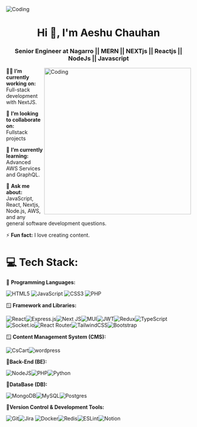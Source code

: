 <img align="center" alt="Coding"  src="http://bachelorexam.com/wp-content/uploads/2023/11/gitBG.png">
<h1 align="center">Hi 👋, I'm Aeshu Chauhan </h1>
<h3 align="center">Senior Engineer at Nagarro || MERN || NEXTjs || Reactjs || NodeJs || Javascript</h3>
<img align="right" alt="Coding" width="400" src="https://cdn.dribbble.com/users/1162077/screenshots/3848914/programmer.gif">

👨‍💻 **I’m currently working on:**  
Full-stack development with NextJS.

👯 **I’m looking to collaborate on:**  
Fullstack projects

🌱 **I’m currently learning:**  
Advanced AWS Services and GraphQL.

💬 **Ask me about:**  
JavaScript, React, Nextjs, Node.js, AWS, and any general software development questions.

⚡ **Fun fact:** 
I love creating content.




# 💻 Tech Stack:
💾 **Programming Languages:**

![HTML5](https://img.shields.io/badge/html5-%23E34F26.svg?style=for-the-badge&logo=html5&logoColor=white) ![JavaScript](https://img.shields.io/badge/javascript-%23323330.svg?style=for-the-badge&logo=javascript&logoColor=%23F7DF1E) ![CSS3](https://img.shields.io/badge/css3-%231572B6.svg?style=for-the-badge&logo=css3&logoColor=white) ![PHP](https://img.shields.io/badge/php-%23777BB4.svg?style=for-the-badge&logo=php&logoColor=white) 

🪟 **Framework and Libraries:**

![React](https://img.shields.io/badge/react-%2320232a.svg?style=for-the-badge&logo=react&logoColor=%2361DAFB)![Express.js](https://img.shields.io/badge/express.js-%23404d59.svg?style=for-the-badge&logo=express&logoColor=%2361DAFB)![Next JS](https://img.shields.io/badge/Next-black?style=for-the-badge&logo=next.js&logoColor=white)![MUI](https://img.shields.io/badge/MUI-%230081CB.svg?style=for-the-badge&logo=material-ui&logoColor=white)![JWT](https://img.shields.io/badge/JWT-black?style=for-the-badge&logo=JSON%20web%20tokens)![Redux](https://img.shields.io/badge/redux-%23593d88.svg?style=for-the-badge&logo=redux&logoColor=white)![TypeScript](https://img.shields.io/badge/typescript-%23007ACC.svg?style=for-the-badge&logo=typescript&logoColor=white)![Socket.io](https://img.shields.io/badge/Socket.io-black?style=for-the-badge&logo=socket.io&badgeColor=010101)![React Router](https://img.shields.io/badge/React_Router-CA4245?style=for-the-badge&logo=react-router&logoColor=white)![TailwindCSS](https://img.shields.io/badge/tailwindcss-%2338B2AC.svg?style=for-the-badge&logo=tailwind-css&logoColor=white)![Bootstrap](https://img.shields.io/badge/bootstrap-%23563D7C.svg?style=for-the-badge&logo=bootstrap&logoColor=white)     

🪟 **Content Management System (CMS):**

![CsCart](https://img.shields.io/badge/CsCart-3670A0?style=for-the-badge&logo=CsCart&logoColor=white)![wordpress](https://img.shields.io/badge/wordpress-%23007ACC.svg?style=for-the-badge&logo=wordpress&logoColor=white)

🫎**Back-End (BE):**

![NodeJS](https://img.shields.io/badge/node.js-6DA55F?style=for-the-badge&logo=node.js&logoColor=white)![PHP](https://img.shields.io/badge/php-%23777BB4.svg?style=for-the-badge&logo=php&logoColor=white)![Python](https://img.shields.io/badge/python-3670A0?style=for-the-badge&logo=python&logoColor=ffdd54)

🧢**DataBase (DB):**

![MongoDB](https://img.shields.io/badge/MongoDB-%234ea94b.svg?style=for-the-badge&logo=mongodb&logoColor=white)![MySQL](https://img.shields.io/badge/mysql-%2300f.svg?style=for-the-badge&logo=mysql&logoColor=white)![Postgres](https://img.shields.io/badge/postgres-%23316192.svg?style=for-the-badge&logo=postgresql&logoColor=white)

🧢**Version Control & Development Tools:**

![Git](https://img.shields.io/badge/git-%23000000.svg?style=for-the-badge&logo=git&logoColor=white)![Jira](https://img.shields.io/badge/jira-%230A0FFF.svg?style=for-the-badge&logo=jira&logoColor=white) ![Docker](https://img.shields.io/badge/docker-%230db7ed.svg?style=for-the-badge&logo=docker&logoColor=white)![Redis](https://img.shields.io/badge/redis-%23DD0031.svg?style=for-the-badge&logo=redis&logoColor=white)![ESLint](https://img.shields.io/badge/ESLint-4B3263?style=for-the-badge&logo=eslint&logoColor=white)![Notion](https://img.shields.io/badge/Notion-%23000000.svg?style=for-the-badge&logo=notion&logoColor=white)

